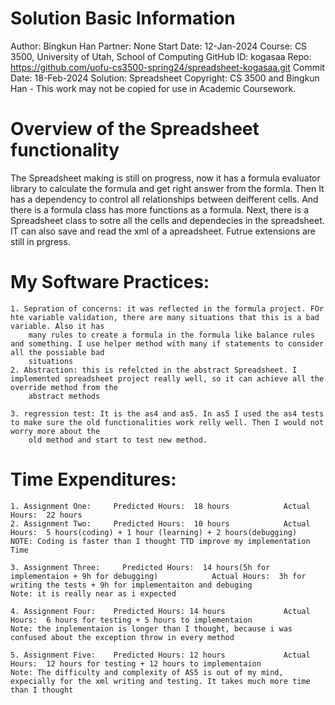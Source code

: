 # Solution Basic Information
Author: Bingkun Han
Partner: None
Start Date: 12-Jan-2024
Course: CS 3500, University of Utah, School of Computing
GitHub ID: kogasaa
Repo: https://github.com/uofu-cs3500-spring24/spreadsheet-kogasaa.git
Commit Date: 18-Feb-2024
Solution: Spreadsheet
Copyright: CS 3500 and Bingkun Han - This work may not be copied for use in Academic Coursework.


# Overview of the Spreadsheet functionality

The Spreadsheet making is still on progress, now it has a formula evaluator library to calculate the 
formula and get right answer from the formla. Then It has a dependency to control all relationships 
between deifferent cells. And there is a formula class has more functions as a formula. Next, there is a 
Spreadsheet class to sotre all the cells and dependecies in the spreadsheet. IT can also save and read the 
xml of a apreadsheet. Futrue extensions are still 
in prgress.

# My Software Practices:
	1. Sepration of concerns: it was reflected in the formula project. FOr hte variable validation, there are many situations that this is a bad variable. Also it has
		many rules to create a formula in the formula like balance rules and something. I use helper method with many if statements to consider all the possiable bad 
		situations
	2. Abstraction: this is refelcted in the abstract Spreadsheet. I implemented spreadsheet project really well, so it can achieve all the override method from the 
		abstract methods

	3. regression test: It is the as4 and as5. In as5 I used the as4 tests to make sure the old functionalities work relly well. Then I would not worry more about the 
		old method and start to test new method.


# Time Expenditures:
	
	1. Assignment One:     Predicted Hours:  18 hours            Actual Hours:  22 hours
	2. Assignment Two:     Predicted Hours:  10 hours            Actual Hours:  5 hours(coding) + 1 hour (learning) + 2 hours(debugging)          
	NOTE: Coding is faster than I thought TTD improve my implementation Time

	3. Assignment Three:     Predicted Hours:  14 hours(5h for implementaion + 9h for debugging)            Actual Hours:  3h for writing the tests + 9h for implementaiton and debuging
	Note: it is really near as i expected

	4. Assignment Four:    Predicted Hours: 14 hours             Actual Hours:  6 hours for testing + 5 hours to implementaion
	Note: the inplementaion is longer than I thought, because i was confused about the exception throw in every method

	5. Assignment Five:    Predicted Hours: 12 hours             Actual Hours:  12 hours for testing + 12 hours to implementaion
	Note: The difficulty and complexity of AS5 is out of my mind, expecially for the xml writing and testing. It takes much more time than I thought